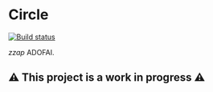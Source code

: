 # Circle

[![Build status](https://github.com/ojh050118/Circle/actions/workflows/ci.yml/badge.svg?branch=master&event=push)](https://github.com/ppy/osu/actions/workflows/ci.yml)

*zzap* ADOFAI.

## ⚠️ This project is a work in progress ⚠️
